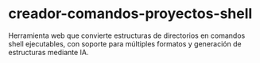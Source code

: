 # creador-comandos-proyectos-shell
Herramienta web que convierte estructuras de directorios en comandos shell ejecutables, con soporte para múltiples formatos y generación de estructuras mediante IA.
